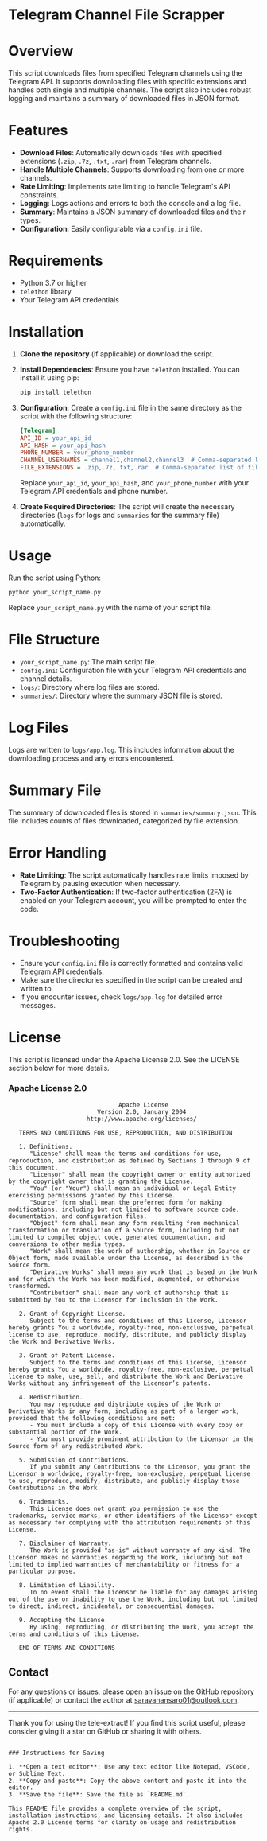 # Telegram Channel File Scrapper

# Overview

This script downloads files from specified Telegram channels using the Telegram API. It supports downloading files with specific extensions and handles both single and multiple channels. The script also includes robust logging and maintains a summary of downloaded files in JSON format.

# Features

- **Download Files**: Automatically downloads files with specified extensions (`.zip`, `.7z`, `.txt`, `.rar`) from Telegram channels.
- **Handle Multiple Channels**: Supports downloading from one or more channels.
- **Rate Limiting**: Implements rate limiting to handle Telegram's API constraints.
- **Logging**: Logs actions and errors to both the console and a log file.
- **Summary**: Maintains a JSON summary of downloaded files and their types.
- **Configuration**: Easily configurable via a `config.ini` file.

# Requirements

- Python 3.7 or higher
- `telethon` library
- Your Telegram API credentials

# Installation

1. **Clone the repository** (if applicable) or download the script.

2. **Install Dependencies**:
   Ensure you have `telethon` installed. You can install it using pip:

   ```bash
   pip install telethon
   ```

3. **Configuration**:
   Create a `config.ini` file in the same directory as the script with the following structure:

   ```ini
   [Telegram]
   API_ID = your_api_id
   API_HASH = your_api_hash
   PHONE_NUMBER = your_phone_number
   CHANNEL_USERNAMES = channel1,channel2,channel3  # Comma-separated list of channel usernames
   FILE_EXTENSIONS = .zip,.7z,.txt,.rar  # Comma-separated list of file extensions to download
   ```

   Replace `your_api_id`, `your_api_hash`, and `your_phone_number` with your Telegram API credentials and phone number.

4. **Create Required Directories**:
   The script will create the necessary directories (`logs` for logs and `summaries` for the summary file) automatically.

# Usage

Run the script using Python:

```bash
python your_script_name.py
```

Replace `your_script_name.py` with the name of your script file.

# File Structure

- `your_script_name.py`: The main script file.
- `config.ini`: Configuration file with your Telegram API credentials and channel details.
- `logs/`: Directory where log files are stored.
- `summaries/`: Directory where the summary JSON file is stored.

# Log Files

Logs are written to `logs/app.log`. This includes information about the downloading process and any errors encountered.

# Summary File

The summary of downloaded files is stored in `summaries/summary.json`. This file includes counts of files downloaded, categorized by file extension.

# Error Handling

- **Rate Limiting**: The script automatically handles rate limits imposed by Telegram by pausing execution when necessary.
- **Two-Factor Authentication**: If two-factor authentication (2FA) is enabled on your Telegram account, you will be prompted to enter the code.

# Troubleshooting

- Ensure your `config.ini` file is correctly formatted and contains valid Telegram API credentials.
- Make sure the directories specified in the script can be created and written to.
- If you encounter issues, check `logs/app.log` for detailed error messages.

# License

This script is licensed under the Apache License 2.0. See the LICENSE section below for more details.

### Apache License 2.0

```
                               Apache License
                         Version 2.0, January 2004
                      http://www.apache.org/licenses/

   TERMS AND CONDITIONS FOR USE, REPRODUCTION, AND DISTRIBUTION

   1. Definitions.
      "License" shall mean the terms and conditions for use, reproduction, and distribution as defined by Sections 1 through 9 of this document.
      "Licensor" shall mean the copyright owner or entity authorized by the copyright owner that is granting the License.
      "You" (or "Your") shall mean an individual or Legal Entity exercising permissions granted by this License.
      "Source" form shall mean the preferred form for making modifications, including but not limited to software source code, documentation, and configuration files.
      "Object" form shall mean any form resulting from mechanical transformation or translation of a Source form, including but not limited to compiled object code, generated documentation, and conversions to other media types.
      "Work" shall mean the work of authorship, whether in Source or Object form, made available under the License, as described in the Source form.
      "Derivative Works" shall mean any work that is based on the Work and for which the Work has been modified, augmented, or otherwise transformed.
      "Contribution" shall mean any work of authorship that is submitted by You to the Licensor for inclusion in the Work.

   2. Grant of Copyright License.
      Subject to the terms and conditions of this License, Licensor hereby grants You a worldwide, royalty-free, non-exclusive, perpetual license to use, reproduce, modify, distribute, and publicly display the Work and Derivative Works.

   3. Grant of Patent License.
      Subject to the terms and conditions of this License, Licensor hereby grants You a worldwide, royalty-free, non-exclusive, perpetual license to make, use, sell, and distribute the Work and Derivative Works without any infringement of the Licensor’s patents.

   4. Redistribution.
      You may reproduce and distribute copies of the Work or Derivative Works in any form, including as part of a larger work, provided that the following conditions are met:
      - You must include a copy of this License with every copy or substantial portion of the Work.
      - You must provide prominent attribution to the Licensor in the Source form of any redistributed Work.

   5. Submission of Contributions.
      If you submit any Contributions to the Licensor, you grant the Licensor a worldwide, royalty-free, non-exclusive, perpetual license to use, reproduce, modify, distribute, and publicly display those Contributions in the Work.

   6. Trademarks.
      This License does not grant you permission to use the trademarks, service marks, or other identifiers of the Licensor except as necessary for complying with the attribution requirements of this License.

   7. Disclaimer of Warranty.
      The Work is provided "as-is" without warranty of any kind. The Licensor makes no warranties regarding the Work, including but not limited to implied warranties of merchantability or fitness for a particular purpose.

   8. Limitation of Liability.
      In no event shall the Licensor be liable for any damages arising out of the use or inability to use the Work, including but not limited to direct, indirect, incidental, or consequential damages.

   9. Accepting the License.
      By using, reproducing, or distributing the Work, you accept the terms and conditions of this License.

   END OF TERMS AND CONDITIONS
```

## Contact

For any questions or issues, please open an issue on the GitHub repository (if applicable) or contact the author at saravanansaro01@outlook.com.

---

Thank you for using the tele-extract! If you find this script useful, please consider giving it a star on GitHub or sharing it with others.
```

### Instructions for Saving

1. **Open a text editor**: Use any text editor like Notepad, VSCode, or Sublime Text.
2. **Copy and paste**: Copy the above content and paste it into the editor.
3. **Save the file**: Save the file as `README.md`.

This README file provides a complete overview of the script, installation instructions, and licensing details. It also includes Apache 2.0 License terms for clarity on usage and redistribution rights.

